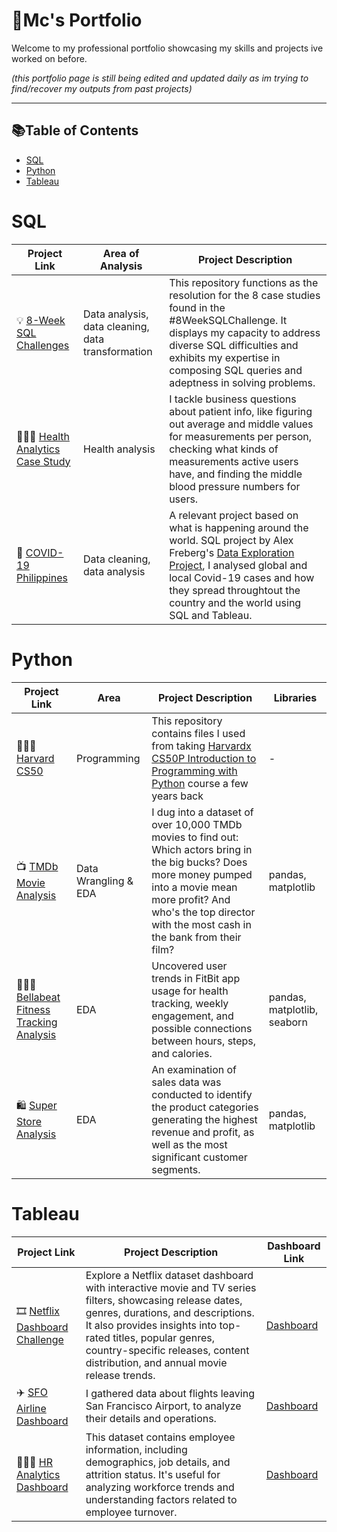 # 📝Mc's Portfolio
Welcome to my professional portfolio showcasing my skills and projects ive worked on before.

_(this portfolio page is still being edited and updated daily as im trying to find/recover my outputs from past projects)_
***

## 📚Table of Contents
- [SQL](#sql)
- [Python](#python)
- [Tableau](#tableau)

# SQL
| Project Link | Area of Analysis | Project Description | 
|---|---|---|
| 💡 [8-Week SQL Challenges](https://github.com/mcnielo/8-Week-SQL-Challenge) | Data analysis, data cleaning, data transformation | This repository functions as the resolution for the 8 case studies found in the #8WeekSQLChallenge. It displays my capacity to address diverse SQL difficulties and exhibits my expertise in composing SQL queries and adeptness in solving problems. | 
| 👩🏻‍⚕️ [Health Analytics Case Study](https://github.com/mcnielo/Serious-SQL-Apprenticeship/blob/main/Health%20Analytics%20Mini%20Case%20Study.md) | Health analysis | I tackle business questions about patient info, like figuring out average and middle values for measurements per person, checking what kinds of measurements active users have, and finding the middle blood pressure numbers for users. |  
| 🦠 [COVID-19 Philippines](https://github.com/mcnielo/Covid-19-Philippines/blob/main/README.md) | Data cleaning, data analysis | A relevant project based on what is happening around the world. SQL project by Alex Freberg's [Data Exploration Project](https://www.youtube.com/watch?v=qfyynHBFOsM&list=PLUaB-1hjhk8H48Pj32z4GZgGWyylqv85f&index=1), I analysed global and local Covid-19 cases and how they spread throughtout the country and the world using SQL and Tableau. |  

# Python
| Project Link | Area | Project Description | Libraries |    
|---|---|---|---|
| 👩🏻‍💻 [Harvard CS50](https://github.com/mcnielo/Hardvard-CS50) | Programming | This repository contains files I used from taking [Harvardx CS50P Introduction to Programming with Python](https://www.edx.org/course/cs50s-introduction-to-programming-with-python) course a few years back | - | 
| 📺 [TMDb Movie Analysis](https://github.com/mcnielo/Udacity-Data-Analyst/blob/main/TMDb%20Movie%20Analysis/TMDB%20Movie%20Analysis.ipynb) |   Data Wrangling & EDA | I dug into a dataset of over 10,000 TMDb movies to find out: Which actors bring in the big bucks? Does more money pumped into a movie mean more profit? And who's the top director with the most cash in the bank from their film? | pandas, matplotlib |   
| 🏃🏻‍♀️ [Bellabeat Fitness Tracking Analysis](https://github.com/mcnielo/Google-Data-Analytics-Capstone-Project/blob/main/bellabeat-data-analysis.ipynb) | EDA | Uncovered user trends in FitBit app usage for health tracking, weekly engagement, and possible connections between hours, steps, and calories. | pandas, matplotlib, seaborn |
🛍 [Super Store Analysis](https://github.com/mcnielo/Super-Store-Analysis/blob/main/Super-Store-Analysis/Super_Store_Analysis.ipynb) | EDA | An examination of sales data was conducted to identify the product categories generating the highest revenue and profit, as well as the most significant customer segments. | pandas, matplotlib |


# Tableau

| Project Link | Project Description | Dashboard Link |
|---|---|---|
| 🎞️ [Netflix Dashboard Challenge](https://github.com/mcnielo/Netflix-Dashboard/tree/main/Netflix%20Dashboard) | Explore a Netflix dataset dashboard with interactive movie and TV series filters, showcasing release dates, genres, durations, and descriptions. It also provides insights into top-rated titles, popular genres, country-specific releases, content distribution, and annual movie release trends. | [Dashboard](https://public.tableau.com/app/profile/mcandrew.nielo/viz/NetflixDashboard_16938373428080/Netflix) |
| ✈️ [SFO Airline Dashboard](https://github.com/mcnielo/Airline-Dashboard/tree/main/Airline%20Dashboard) | I gathered data about flights leaving San Francisco Airport, to analyze their details and operations. | [Dashboard](https://public.tableau.com/app/profile/mcandrew.nielo/viz/SFOAirlineDashboard/AIRLINEDASHBOARD) |
| 🧑‍🤝‍🧑 [HR Analytics Dashboard](https://github.com/mcnielo/HR-Analytics-Dashboard/tree/main/HR%20Analytics%20Dashboard) | This dataset contains employee information, including demographics, job details, and attrition status. It's useful for analyzing workforce trends and understanding factors related to employee turnover. | [Dashboard](https://public.tableau.com/app/profile/mcandrew.nielo/viz/HRAnalyticsDashboard_16940998972900/HRAnalyticsDashboard) |

